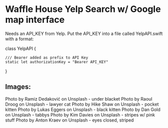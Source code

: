 # Waffle House Yelp Search w/ Google map interface

Needs an API_KEY from Yelp.
Put the API_KEY into a file called YelpAPI.swift with a format:

class YelpAPI {
    
    /// Bearer added as prefix to API Key
    static let authorizationKey = "Bearer API_KEY"
}



## Images:
Photo by Ramiz Dedaković on Unsplash - under blacket
Photo by Raoul Droog on Unsplash - lawyer cat
Photo by Hike Shaw on Unsplash - pocket kitten
Photo by Lukas Eggers on Unsplash - black kitten
Photo by Dan Gold on Unsplash - tabbys
Photo by Kim Davies on Unsplash - stripes w/ pink stuff
Photo by Anton Kraev on Unsplash - eyes closed, striped

